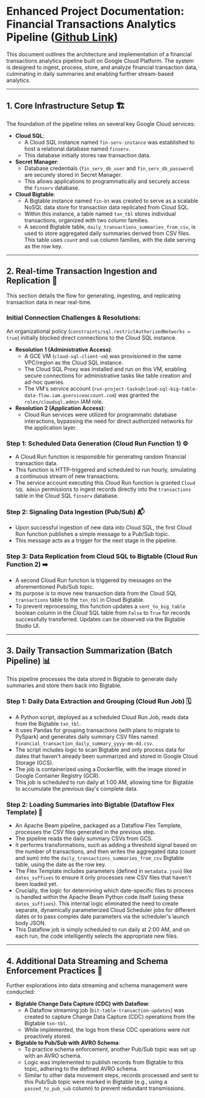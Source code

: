 # Enhanced Project Documentation: Financial Transactions Analytics Pipeline ([Github Link](YOUR_GITHUB_LINK_HERE))

This document outlines the architecture and implementation of a financial transactions analytics pipeline built on Google Cloud Platform. The system is designed to ingest, process, store, and analyze financial transaction data, culminating in daily summaries and enabling further stream-based analytics.

---

## 1. Core Infrastructure Setup 🏗️

The foundation of the pipeline relies on several key Google Cloud services:

* **Cloud SQL**:
    * A Cloud SQL instance named `fin-serv-instance` was established to host a relational database named `finserv`.
    * This database initially stores raw transaction data.
* **Secret Manager**:
    * Database credentials (`fin_serv_db_user` and `fin_serv_db_password`) are securely stored in Secret Manager.
    * This allows applications to programmatically and securely access the `finserv` database.
* **Cloud Bigtable**:
    * A Bigtable instance named `fin-bt` was created to serve as a scalable NoSQL data store for transaction data replicated from Cloud SQL.
    * Within this instance, a table named `txn_tbl` stores individual transactions, organized with two column families.
    * A second Bigtable table, `daily_transactions_summaries_from_csv`, is used to store aggregated daily summaries derived from CSV files. This table uses `count` and `sum` column families, with the date serving as the row key.

---

## 2. Real-time Transaction Ingestion and Replication 🔄

This section details the flow for generating, ingesting, and replicating transaction data in near real-time.

### Initial Connection Challenges & Resolutions:

An organizational policy (`constraints/sql.restrictAuthorizedNetworks = true`) initially blocked direct connections to the Cloud SQL instance.

* **Resolution 1 (Administrative Access)**:
    * A GCE VM (`cloud-sql-client-vm`) was provisioned in the same VPC/region as the Cloud SQL instance.
    * The Cloud SQL Proxy was installed and run on this VM, enabling secure connections for administrative tasks like table creation and ad-hoc queries.
    * The VM's service account (`run-project-tasks@cloud-sql-big-table-data-flow.iam.gserviceaccount.com`) was granted the `roles/cloudsql.admin` IAM role.
* **Resolution 2 (Application Access)**:
    * Cloud Run services were utilized for programmatic database interactions, bypassing the need for direct authorized networks for the application layer.

### Step 1: Scheduled Data Generation (Cloud Run Function 1) ⚙️

* A Cloud Run function is responsible for generating random financial transaction data.
* This function is HTTP-triggered and scheduled to run hourly, simulating a continuous stream of new transactions.
* The service account executing this Cloud Run function is granted `Cloud SQL Admin` permissions to ingest records directly into the `transactions` table in the Cloud SQL `finserv` database.

### Step 2: Signaling Data Ingestion (Pub/Sub) 📬

* Upon successful ingestion of new data into Cloud SQL, the first Cloud Run function publishes a simple message to a Pub/Sub topic.
* This message acts as a trigger for the next stage in the pipeline.

### Step 3: Data Replication from Cloud SQL to Bigtable (Cloud Run Function 2) ➡️

* A second Cloud Run function is triggered by messages on the aforementioned Pub/Sub topic.
* Its purpose is to move new transaction data from the Cloud SQL `transactions` table to the `txn_tbl` in Cloud Bigtable.
* To prevent reprocessing, this function updates a `sent_to_big_table` boolean column in the Cloud SQL table from `False` to `True` for records successfully transferred. Updates can be observed via the Bigtable Studio UI.

---

## 3. Daily Transaction Summarization (Batch Pipeline) 📊

This pipeline processes the data stored in Bigtable to generate daily summaries and store them back into Bigtable.

### Step 1: Daily Data Extraction and Grouping (Cloud Run Job) 🗓️

* A Python script, deployed as a scheduled Cloud Run Job, reads data from the Bigtable `txn_tbl`.
* It uses Pandas for grouping transactions (with plans to migrate to PySpark) and generates daily summary CSV files named `Financial_transaction_daily_summary_yyyy-mm-dd.csv`.
* The script includes logic to scan Bigtable and only process data for dates that haven't already been summarized and stored in Google Cloud Storage (GCS).
* The job is containerized using a Dockerfile, with the image stored in Google Container Registry (GCR).
* This job is scheduled to run daily at 1:00 AM, allowing time for Bigtable to accumulate the previous day's complete data.

### Step 2: Loading Summaries into Bigtable (Dataflow Flex Template) 🌊

* An Apache Beam pipeline, packaged as a Dataflow Flex Template, processes the CSV files generated in the previous step.
* The pipeline reads the daily summary CSVs from GCS.
* It performs transformations, such as adding a threshold signal based on the number of transactions, and then writes the aggregated data (count and sum) into the `daily_transactions_summaries_from_csv` Bigtable table, using the date as the row key.
* The Flex Template includes parameters (defined in `metadata.json`) like `dates_suffixes` to ensure it only processes new CSV files that haven't been loaded yet.
* Crucially, the logic for determining which date-specific files to process is handled within the Apache Beam Python code itself (using these `dates_suffixes`). This internal logic eliminated the need to create separate, dynamically parameterized Cloud Scheduler jobs for different dates or to pass complex date parameters via the scheduler's launch body JSON.
* This Dataflow job is simply scheduled to run daily at 2:00 AM, and on each run, the code intelligently selects the appropriate new files.

---

## 4. Additional Data Streaming and Schema Enforcement Practices 🧪

Further explorations into data streaming and schema management were conducted:

* **Bigtable Change Data Capture (CDC) with Dataflow**:
    * A Dataflow streaming job (`bit-table-transaction-updates`) was created to capture Change Data Capture (CDC) operations from the Bigtable `txn-tbl`.
    * While implemented, the logs from these CDC operations were not proactively stored.
* **Bigtable to Pub/Sub with AVRO Schema**:
    * To practice schema enforcement, another Pub/Sub topic was set up with an AVRO schema.
    * Logic was implemented to publish records from Bigtable to this topic, adhering to the defined AVRO schema.
    * Similar to other data movement steps, records processed and sent to this Pub/Sub topic were marked in Bigtable (e.g., using a `passed_to_pub_sub` column) to prevent redundant transmissions.